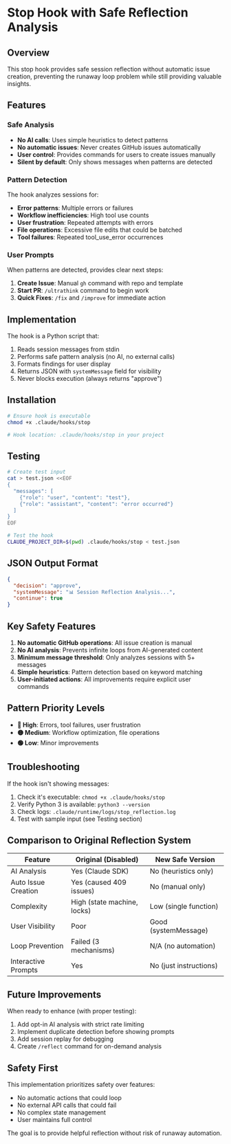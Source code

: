 # Stop Hook with Safe Reflection Analysis

## Overview

This stop hook provides safe session reflection without automatic issue creation, preventing the runaway loop problem while still providing valuable insights.

## Features

### Safe Analysis

- **No AI calls**: Uses simple heuristics to detect patterns
- **No automatic issues**: Never creates GitHub issues automatically
- **User control**: Provides commands for users to create issues manually
- **Silent by default**: Only shows messages when patterns are detected

### Pattern Detection

The hook analyzes sessions for:

- **Error patterns**: Multiple errors or failures
- **Workflow inefficiencies**: High tool use counts
- **User frustration**: Repeated attempts with errors
- **File operations**: Excessive file edits that could be batched
- **Tool failures**: Repeated tool_use_error occurrences

### User Prompts

When patterns are detected, provides clear next steps:

1. **Create Issue**: Manual `gh` command with repo and template
2. **Start PR**: `/ultrathink` command to begin work
3. **Quick Fixes**: `/fix` and `/improve` for immediate action

## Implementation

The hook is a Python script that:

1. Reads session messages from stdin
2. Performs safe pattern analysis (no AI, no external calls)
3. Formats findings for user display
4. Returns JSON with `systemMessage` field for visibility
5. Never blocks execution (always returns "approve")

## Installation

```bash
# Ensure hook is executable
chmod +x .claude/hooks/stop

# Hook location: .claude/hooks/stop in your project
```

## Testing

```bash
# Create test input
cat > test.json <<EOF
{
  "messages": [
    {"role": "user", "content": "test"},
    {"role": "assistant", "content": "error occurred"}
  ]
}
EOF

# Test the hook
CLAUDE_PROJECT_DIR=$(pwd) .claude/hooks/stop < test.json
```

## JSON Output Format

```json
{
  "decision": "approve",
  "systemMessage": "📊 Session Reflection Analysis...",
  "continue": true
}
```

## Key Safety Features

1. **No automatic GitHub operations**: All issue creation is manual
2. **No AI analysis**: Prevents infinite loops from AI-generated content
3. **Minimum message threshold**: Only analyzes sessions with 5+ messages
4. **Simple heuristics**: Pattern detection based on keyword matching
5. **User-initiated actions**: All improvements require explicit user commands

## Pattern Priority Levels

- **🔴 High**: Errors, tool failures, user frustration
- **🟡 Medium**: Workflow optimization, file operations
- **🟢 Low**: Minor improvements

## Troubleshooting

If the hook isn't showing messages:

1. Check it's executable: `chmod +x .claude/hooks/stop`
2. Verify Python 3 is available: `python3 --version`
3. Check logs: `.claude/runtime/logs/stop_reflection.log`
4. Test with sample input (see Testing section)

## Comparison to Original Reflection System

| Feature             | Original (Disabled)         | New Safe Version       |
| ------------------- | --------------------------- | ---------------------- |
| AI Analysis         | Yes (Claude SDK)            | No (heuristics only)   |
| Auto Issue Creation | Yes (caused 409 issues)     | No (manual only)       |
| Complexity          | High (state machine, locks) | Low (single function)  |
| User Visibility     | Poor                        | Good (systemMessage)   |
| Loop Prevention     | Failed (3 mechanisms)       | N/A (no automation)    |
| Interactive Prompts | Yes                         | No (just instructions) |

## Future Improvements

When ready to enhance (with proper testing):

1. Add opt-in AI analysis with strict rate limiting
2. Implement duplicate detection before showing prompts
3. Add session replay for debugging
4. Create `/reflect` command for on-demand analysis

## Safety First

This implementation prioritizes safety over features:

- No automatic actions that could loop
- No external API calls that could fail
- No complex state management
- User maintains full control

The goal is to provide helpful reflection without risk of runaway automation.
